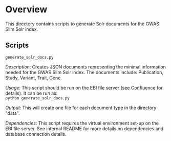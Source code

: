 # Overview

This directory contains scripts to generate Solr documents for the GWAS Slim Solr index. 
 

## Scripts
`generate_solr_docs.py`

*Description*: Creates JSON documents representing the minimal information needed for the GWAS Slim Solr index. The documents include: Publication, Study, Variant, Trait, Gene.

*Usage*: This script should be run on the EBI file server (see Confluence for details). It can be run as:  
`python generate_solr_docs.py` 

*Output*: This will create one file for each document type in the directory "data". 

*Dependencies*: This script requires the virtual environment set-up on the EBI file server. See internal README for more details on dependencies and database connection details.

